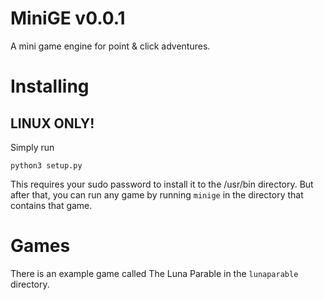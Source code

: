 # MiniGE v0.0.1

A mini game engine for point & click adventures.

# Installing

## LINUX ONLY!

Simply run
```
python3 setup.py
```
This requires your sudo password to install it to the /usr/bin directory. But after that, you can run any game by running `minige` in the directory that contains that game.

# Games

There is an example game called The Luna Parable in the `lunaparable` directory.